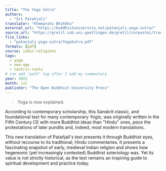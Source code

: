 ```yaml
---
title: "The Yoga Sūtra"
authors:
  - "Śrī Patañjali"
translator: "Khemarato Bhikkhu"
external_url: "https://buddhistuniversity.net/patanjali-yoga-sutra/"
source_url: "https://gretil.sub.uni-goettingen.de/gretil/corpustei/transformations/html/sa_pataJjali-yogasUtra-alt.htm"
file_links:
  - "patanjali-yoga-sutra/YogaSutra.pdf"
formats: [pdf]
course: indic-religions
tags:
  - yoga
  - new-age
  - tantric-roots
# can add "path" tag after I add my commentary
year: 2022
month: jul
publisher: "The Open Buddhist University Press"
---
```


> Yoga is now explained.

According to contemporary scholarship, this Sanskrit classic, and foundational text for many contemporary Yogis, was originally written in the Fifth Century CE with more Buddhist ideas than "Hindu" ones, *pace* the protestations of later pundits and, indeed, most modern translations.

This new translation of Patañjali's text presents it through Buddhist eyes, without recourse to its traditional, Hindu commentaries.
It presents a fascinating snapshot of early, medieval Indian religion and shows how hegemonic (yet increasingly contested) Buddhist soteriology was. Yet its value is not strictly historical, as the text remains an inspiring guide to spiritual development and practice today.
